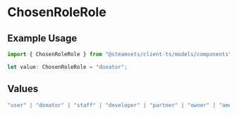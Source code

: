 # ChosenRoleRole

## Example Usage

```typescript
import { ChosenRoleRole } from "@steamsets/client-ts/models/components";

let value: ChosenRoleRole = "donator";
```

## Values

```typescript
"user" | "donator" | "staff" | "developer" | "partner" | "owner" | "amethyst" | "amber" | "emerald" | "sapphire" | "ruby" | "diamond" | "contributor" | "early_supporter" | "beta" | "translator" | "top_100" | "badge_scout"
```